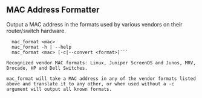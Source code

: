 MAC Address Formatter
------------------------

Output a MAC address in the formats used by various vendors on their router/switch hardware.

```Usage:
  mac_format <mac>
  mac_format -h | --help
  mac_format <mac> [-c|--convert <format>]```

Recognized vendor MAC formats: Linux, Juniper ScreenOS and Junos, MRV, Brocade, HP and Dell Switches.

mac_format will take a MAC address in any of the vendor formats listed above and translate it to any other, or when used without a -c argument will output all known formats.